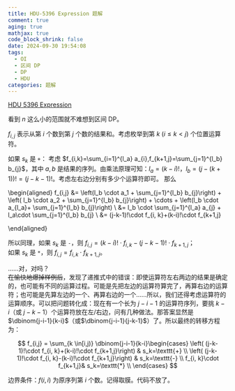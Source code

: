 ```yaml
---
title: HDU-5396 Expression 题解
comment: true
aging: true
mathjax: true
code_block_shrink: false
date: 2024-09-30 19:54:08
tags:
  - OI
  - 区间 DP
  - DP
  - HDU
categories: 题解
---
```


[HDU 5396 Expression](https://vjudge.net/problem/HDU-5396#author=GPT_zh)

看到 $n$ 这么小的范围就不难想到区间 DP。

$f_{i,j}$ 表示从第 $i$ 个数到第 $j$ 个数的结果和。考虑枚举到第 $k\ (i \le k < j)$ 个位置运算符。
 
如果 $s_k$ 是 $\texttt{+}$： 
考虑 $f_{i,k}=\sum_{i=1}^{l_a} a_{i},f_{k+1,j}=\sum_{j=1}^{l_b} b_{j}$，其中 $a,b$ 是结果的序列。由乘法原理可知：$l_a = (k-i)!$，$l_b=(j-(k+1))!=(j-k-1)!$。考虑左右边分别有多少个运算符即可。
那么

\begin{aligned}
f_{i,j} &= \left(l_b \cdot a_1 + \sum_{j=1}^{l_b} b_{j}\right) +  \left( l_b \cdot a_2 + \sum_{j=1}^{l_b} b_{j}\right) + \cdots + \left(l_b \cdot a_{l_a}+ \sum_{j=1}^{l_b} b_{j}\right) \\
&= l_b \cdot \sum_{j=1}^{l_a} a_{j} + l_a\cdot \sum_{j=1}^{l_b} b_{j} \\
&= (j-k-1)!\cdot f_{i, k}+(k-i)!\cdot f_{k+1,j}

\end{aligned}


所以同理，如果 $s_k$ 是 $\texttt{-}$，则 $f_{i,j} = (k-i)!\cdot f_{i, k}-(j-k-1)!\cdot f_{k+1,j}$；  
如果 $s_k$ 是 $\texttt{*}$，则 $f_{i,j} = f_{i, k}\cdot f_{k+1,j}$。

……对，对吗？  
~~在愉快地爆掉样例后~~，发现了递推式中的错误：即使运算符左右两边的结果是确定的，也可能有不同的运算过程。可能是先把左边的运算符算完了，再算右边的运算符；也可能是先算左边的一个、再算右边的一个……所以，我们还得考虑运算符的运算顺序。可以把问题转化成：现在有一个长为 $j-i-1$ 的运算符序列，要挑 $k-i$（或 $j-k-1$）个运算符放在左/右边，问有几种做法。那答案显然是 $\dbinom{j-i-1}{k-i}$（或$\dbinom{j-i-1}{j-k-1}$）了。所以最终的转移方程为：

$$
f_{i,j} = \sum_{k \in[i,j)} \dbinom{j-i-1}{k-i}\begin{cases}
\left( (j-k-1)!\cdot f_{i, k}+(k-i)!\cdot f_{k+1,j}\right) & s_k=\texttt{+} \\
\left( (j-k-1)!\cdot f_{i, k}-(k-i)!\cdot f_{k+1,j}\right) & s_k=\texttt{-} \\
f_{i, k}\cdot f_{k+1,j}& s_k=\texttt{*} \\
\end{cases}
$$

边界条件：$f(i,i)$ 为原序列第 $i$ 个数。记得取膜。代码不放了。